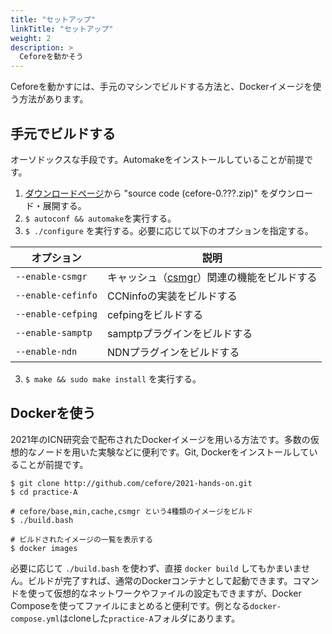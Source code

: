 ```yaml
---
title: "セットアップ"
linkTitle: "セットアップ"
weight: 2
description: >
  Ceforeを動かそう
---
```


Ceforeを動かすには、手元のマシンでビルドする方法と、Dockerイメージを使う方法があります。

## 手元でビルドする

オーソドックスな手段です。Automakeをインストールしていることが前提です。

1. [ダウンロードページ](https://cefore.net/download)から "source code (cefore-0.???.zip)" をダウンロード・展開する。
2. `$ autoconf && automake`を実行する。
3. `$ ./configure` を実行する。必要に応じて以下のオプションを指定する。

| オプション              | 説明                           |
| ------------------ | ---------------------------- |
| `--enable-csmgr`   | キャッシュ（[csmgr](#)）関連の機能をビルドする |
| `--enable-cefinfo` | CCNinfoの実装をビルドする             |
| `--enable-cefping` | cefpingをビルドする                |
| `--enable-samptp`  | samptpプラグインをビルドする            |
| `--enable-ndn`     | NDNプラグインをビルドする               |

3. `$ make && sudo make install` を実行する。

## Dockerを使う

2021年のICN研究会で配布されたDockerイメージを用いる方法です。多数の仮想的なノードを用いた実験などに便利です。Git, Dockerをインストールしていることが前提です。

```shell
$ git clone http://github.com/cefore/2021-hands-on.git
$ cd practice-A

# cefore/base,min,cache,csmgr という4種類のイメージをビルド
$ ./build.bash 

# ビルドされたイメージの一覧を表示する
$ docker images
```

必要に応じて `./build.bash` を使わず、直接 `docker build` してもかまいません。ビルドが完了すれば、通常のDockerコンテナとして起動できます。コマンドを使って仮想的なネットワークやファイルの設定もできますが、Docker Composeを使ってファイルにまとめると便利です。例となる`docker-compose.yml`はcloneした`practice-A`フォルダにあります。

